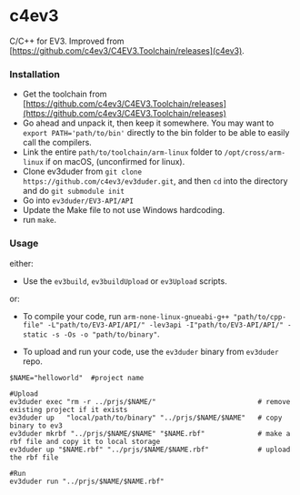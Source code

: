 # c4ev3

C/C++ for EV3. Improved from [https://github.com/c4ev3/C4EV3.Toolchain/releases](c4ev3).

### Installation

- Get the toolchain from [https://github.com/c4ev3/C4EV3.Toolchain/releases](https://github.com/c4ev3/C4EV3.Toolchain/releases)
- Go ahead and unpack it, then keep it somewhere. You may want to `export PATH='path/to/bin'` directly to the bin folder to be able to easily call the compilers.
- Link the entire `path/to/toolchain/arm-linux` folder to `/opt/cross/arm-linux` if on macOS, (unconfirmed for linux).
- Clone ev3duder from `git clone https://github.com/c4ev3/ev3duder.git`, and then `cd` into the directory and do `git submodule init`
- Go into `ev3duder/EV3-API/API`
- Update the Make file to not use Windows hardcoding.
- run `make`.

### Usage

either: 

- Use the `ev3build`, `ev3buildUpload` or `ev3Upload` scripts.

or:

- To compile your code, run `arm-none-linux-gnueabi-g++ "path/to/cpp-file" -L"path/to/EV3-API/API/" -lev3api -I"path/to/EV3-API/API/" -static -s -Os -o "path/to/binary"`.

- To upload and run your code, use the `ev3duder` binary from `ev3duder` repo.

```
$NAME="helloworld"  #project name

#Upload
ev3duder exec "rm -r ../prjs/$NAME/"                         # remove existing project if it exists
ev3duder up   "local/path/to/binary" "../prjs/$NAME/$NAME"   # copy binary to ev3
ev3duder mkrbf "../prjs/$NAME/$NAME" "$NAME.rbf"             # make a rbf file and copy it to local storage
ev3duder up "$NAME.rbf" "../prjs/$NAME/$NAME.rbf"            # upload the rbf file

#Run
ev3duder run "../prjs/$NAME/$NAME.rbf"
```
